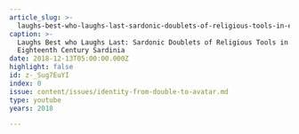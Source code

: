 ```yaml
---
article_slug: >-
  laughs-best-who-laughs-last-sardonic-doublets-of-religious-tools-in-eighteenth-century-sardinia
caption: >-
  Laughs Best who Laughs Last: Sardonic Doublets of Religious Tools in
  Eighteenth Century Sardinia
date: 2018-12-13T05:00:00.000Z
highlight: false
id: z-_Sug7EuYI
index: 0
issue: content/issues/identity-from-double-to-avatar.md
type: youtube
years: 2018

---
```

